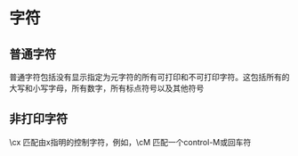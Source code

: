 # 字符

## 普通字符
普通字符包括没有显示指定为元字符的所有可打印和不可打印字符。这包括所有的大写和小写字母，所有数字，所有标点符号以及其他符号

## 非打印字符
\cx 匹配由x指明的控制字符，例如，\cM 匹配一个control-M或回车符